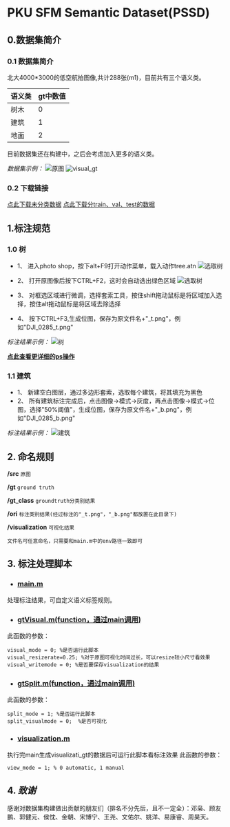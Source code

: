 # PKU SFM Semantic Dataset(PSSD)

## 0.数据集简介
### 0.1 数据集简介
北大4000*3000的低空航拍图像,共计288张(m1)，目前共有三个语义类。

|语义类|gt中数值|
|------|------|
|树木  |  0   |
|建筑  |  1   |
|地面  |  2   |

目前数据集还在构建中，之后会考虑加入更多的语义类。

*数据集示例：*
![原图](img/DJI_0285.JPG)
![visual_gt](img/DJI_0285_visual_gt.png)

### 0.2 下载链接
[点此下载未分类数据](https://pan.baidu.com/s/1sbDrPlgH5SRNjJgHc4AqTA)
[点此下载分train、val、test的数据](https://pan.baidu.com/s/15DvvM0AxWiNIHcyTRrhtcA)


## 1.标注规范
### 1.0  树
- 1、 进入photo shop，按下alt+F9打开动作菜单，载入动作tree.atn
![选取树](img/action.png)
- 2、 打开原图像后按下CTRL+F2，这时会自动选出绿色区域
![选取树](img/selection.png)

- 3、 对框选区域进行微调，选择套索工具，按住shift拖动鼠标是将区域加入选择，按住alt拖动鼠标是将区域去除选择
- 4、 按下CTRL+F3,生成位图，保存为原文件名+"_t.png"，例如"DJI_0285_t.png"

*标注结果示例：*
![树](img/DJI_0285_t.png)

**[点此查看更详细的ps操作](tree.pdf)**

### 1.1 建筑
- 1、 新建空白图层，通过多边形套索，选取每个建筑，将其填充为黑色
- 2、 所有建筑标注完成后，点击图像->模式->灰度，再点击图像->模式->位图，选择"50%阈值"，生成位图，保存为原文件名+"_b.png"，例如"DJI_0285_b.png"

*标注结果示例：*
![建筑](img/DJI_0285_b.png)

## 2. 命名规则

**/src**  ```原图```

**/gt**  ```ground truth```

**/gt_class** ```groundtruth分类别结果```

**/ori**  ```标注类别结果(经过标注的"_t.png"，"_b.png"都放置在此目录下)```

**/visualization** ```可视化结果```
```
文件名可任意命名，只需要和main.m中的env路径一致即可
```


## 3. 标注处理脚本

- ### [main.m](script/main.m)
处理标注结果，可自定义语义标签规则。

- ### [gtVisual.m(function，通过main调用)](script/gtVisual.m)
此函数的参数：
```
visual_mode = 0; %是否运行此脚本
visual_resizerate=0.25; %对于原图可视化时间过长，可以resize较小尺寸看效果
visual_writemode = 0; %是否要保存visualization的结果
```
- ### [gtSplit.m(function，通过main调用)](script/gtSplit.m)
此函数的参数：
```
split_mode = 1; %是否运行此脚本
split_visualmode = 0;  %是否可视化
```

- ### [visualization.m](script/visualization.m)
执行完main生成visualizati_gt的数据后可运行此脚本看标注效果
此函数的参数：
```
view_mode = 1; % 0 automatic, 1 manual
```

## 4. ***致谢***
感谢对数据集构建做出贡献的朋友们（排名不分先后，且不一定全）：邓枭、顾友鹏、郭健元、侯忱、金朝、宋博宁、王尧、文佑尔、姚洋、易康睿、周昊天。
